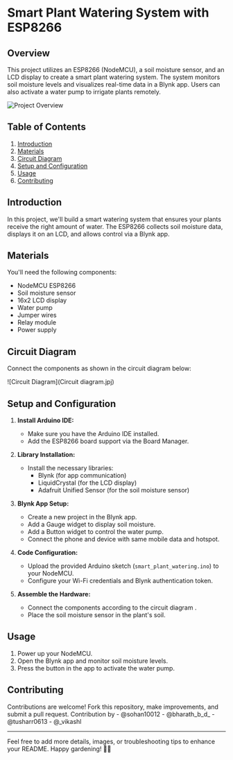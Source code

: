 # Smart Plant Watering System with ESP8266

## Overview
This project utilizes an ESP8266 (NodeMCU), a soil moisture sensor, and an LCD display to create a smart plant watering system. The system monitors soil moisture levels and visualizes real-time data in a Blynk app. Users can also activate a water pump to irrigate plants remotely.

![Project Overview](images/project_overview.jpg)

## Table of Contents
1. [Introduction](#introduction)
2. [Materials](#materials)
3. [Circuit Diagram](#circuit-diagram)
4. [Setup and Configuration](#setup-and-configuration)
5. [Usage](#usage)
6. [Contributing](#contributing)
   

## Introduction
In this project, we'll build a smart watering system that ensures your plants receive the right amount of water. The ESP8266 collects soil moisture data, displays it on an LCD, and allows control via a Blynk app.

## Materials
You'll need the following components:
- NodeMCU ESP8266
- Soil moisture sensor
- 16x2 LCD display
- Water pump
- Jumper wires
- Relay module
- Power supply

## Circuit Diagram
Connect the components as shown in the circuit diagram below:

![Circuit Diagram](Circuit diagram.jpj)

## Setup and Configuration
1. **Install Arduino IDE:**
   - Make sure you have the Arduino IDE installed.
   - Add the ESP8266 board support via the Board Manager.

2. **Library Installation:**
   - Install the necessary libraries:
     - Blynk (for app communication)
     - LiquidCrystal (for the LCD display)
     - Adafruit Unified Sensor (for the soil moisture sensor)

3. **Blynk App Setup:**
   - Create a new project in the Blynk app.
   - Add a Gauge widget to display soil moisture.
   - Add a Button widget to control the water pump.
   - Connect the phone and device with same mobile data and hotspot.

4. **Code Configuration:**
   - Upload the provided Arduino sketch (`smart_plant_watering.ino`) to your NodeMCU.
   - Configure your Wi-Fi credentials and Blynk authentication token.

5. **Assemble the Hardware:**
   - Connect the components according to the circuit diagram .
   - Place the soil moisture sensor in the plant's soil.

## Usage
1. Power up your NodeMCU.
2. Open the Blynk app and monitor soil moisture levels.
3. Press the button in the app to activate the water pump.

## Contributing
Contributions are welcome! Fork this repository, make improvements, and submit a pull request.
Contribution by - @sohan10012 
                - @bharath_b_d_
                - @tusharr0613
                - @_vikashl

---

Feel free to add more details, images, or troubleshooting tips to enhance your README. Happy gardening! 🌱💧
